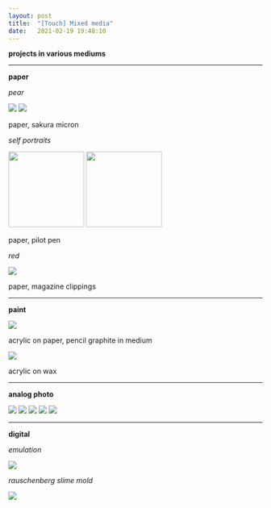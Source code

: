 ```yaml
---
layout: post
title:  "[Touch] Mixed media"
date:   2021-02-19 19:48:10
---
```


**projects in various mediums**

-----------------------------------------------------------

**paper**

*pear*

<img src="https://i.imgur.com/MQPTUa3.jpg">

<img src="https://i.imgur.com/zIlrJxA.jpg">

paper, sakura micron

*self portraits*

<p float="left">
  <img src="https://i.imgur.com/4teXfrc.jpg" width="150" />
  <img src="https://i.imgur.com/1iDsHN2.jpg" width="150" /> 
</p>

paper, pilot pen

*red*

<img src="https://i.imgur.com/K0j5c1W.jpg">

paper, magazine clippings

-----------------------------------------------------------

**paint**

<img src="https://i.imgur.com/ECPefXn.jpg">

acrylic on paper, pencil graphite in medium

<img src="https://i.imgur.com/buGzURu.jpg">

acrylic on wax

-----------------------------------------------------------

**analog photo**

<img src="https://i.imgur.com/94aHdiB.jpg">

<img src="https://i.imgur.com/Z23jAyC.jpg">

<img src="https://i.imgur.com/373LVKw.jpg">

<img src="https://i.imgur.com/TgGocNc.jpg">

<img src="https://i.imgur.com/B1LuvgG.jpg">

-----------------------------------------------------------

**digital**

*emulation*

<img src="https://i.imgur.com/P5n0O1U.jpg">

*rauschenberg slime mold*

<img src="https://i.imgur.com/6GoiK1U.png">